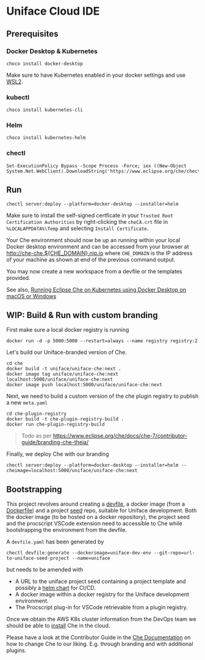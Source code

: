# Uniface Cloud IDE

## Prerequisites

### Docker Desktop & Kubernetes

    choco install docker-desktop

Make sure to have Kubernetes enabled in your docker settings and use [WSL2](https://confluence.uniface.m4.local/display/TEAMF/Docker+Desktop+on+Windows+10#DockerDesktoponWindows10-WSL2).

### kubectl

    choco install kubernetes-cli

### Helm

    choco install kubernetes-helm

### chectl

    Set-ExecutionPolicy Bypass -Scope Process -Force; iex ((New-Object System.Net.WebClient).DownloadString('https://www.eclipse.org/che/chectl/win/'))

## Run

    chectl server:deploy --platform=docker-desktop --installer=helm

Make sure to install the self-signed certficate in your `Trusted Root Certification Authorities` by right-clicking the `cheCA.crt` file in `%LOCALAPPDATA%\Temp` and selecting `Install Certificate`.

Your Che environment should now be up an running within your local Docker desktop environment and can be accessed from your browser at [http://che-che.${CHE_DOMAIN}.nip.io](about:blank) where `CHE_DOMAIN` is the IP address of your machine as shown at end of the previous command output.

You may now create a new workspace from a devfile or the templates provided.

See also, [Running Eclipse Che on Kubernetes using Docker Desktop on macOS or Windows](https://medium.com/eclipse-che-blog/running-eclipse-che-on-kubernetes-using-docker-desktop-for-mac-5d972ed511e1)

## WIP: Build & Run with custom branding

First make sure a local docker registry is running

    docker run -d -p 5000:5000 --restart=always --name registry registry:2

Let's build our Uniface-branded version of Che.

    cd che
    docker build -t uniface/uniface-che:next .
    docker image tag uniface/uniface-che:next localhost:5000/uniface/uniface-che:next
    docker image push localhost:5000/uniface/uniface-che:next

Next, we need to build a custom version of the che plugin registry to publish a new `meta.yaml`

    cd che-plugin-registry
    docker build -t che-plugin-registry-build .
    docker run che-plugin-registry-build

> Todo as per https://www.eclipse.org/che/docs/che-7/contributor-guide/branding-che-theia/

Finally, we deploy Che with our branding

    chectl server:deploy --platform=docker-desktop --installer=helm --cheimage=localhost:5000/uniface/uniface-che:next

## Bootstrapping

This project revolves around creating a [devfile](https://www.eclipse.org/che/docs/che-7/end-user-guide/configuring-a-workspace-using-a-devfile/), a docker image (from a [Dockerfile](https://docs.docker.com/engine/reference/builder/)) and a project [seed](https://github.com/search?q=seed) repo, suitable for Uniface development. Both the docker image (to be hosted on a docker repository), the project seed and the procscript VSCode extension need to accessible to Che while bootstrapping the environment from the devfile.

A `devfile.yaml` has been generated by

    chectl devfile:generate --dockerimage=uniface-dev-env --git-repo=url-to-uniface-seed-project --name=uniface

but needs to be amended with

- A URL to the uniface project seed containing a project template and possibly a [helm chart](https://helm.sh/) for CI/CD.
- A docker image within a docker registry for the Uniface development environment.
- The Procscript plug-in for VSCode retrievable from a plugin registry.

Once we obtain the AWS K8s cluster information from the DevOps team we should be able to [install](https://www.eclipse.org/che/docs/che-7/installation-guide/installing-che-on-aws/) Che in the cloud.

Please have a look at the Contributor Guide in the [Che Documentation](https://www.eclipse.org/che/docs/che-7/overview/introduction-to-eclipse-che/) on how to change Che to our liking. E.g. through branding and with additional plugins.